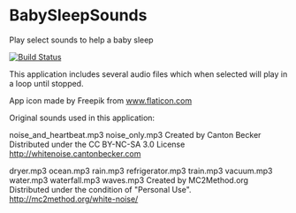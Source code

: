 # BabySleepSounds
Play select sounds to help a baby sleep

[![Build Status](https://travis-ci.org/brarcher/baby-sleep-sounds.svg?branch=master)](https://travis-ci.org/brarcher/baby-sleep-sounds)

This application includes several audio files which when selected will
play in a loop until stopped.

App icon made by Freepik from www.flaticon.com

Original sounds used in this application:

noise_and_heartbeat.mp3
noise_only.mp3
   Created by Canton Becker
   Distributed under the CC BY-NC-SA 3.0 License
   http://whitenoise.cantonbecker.com

dryer.mp3
ocean.mp3
rain.mp3
refrigerator.mp3
train.mp3
vacuum.mp3
water.mp3
waterfall.mp3
waves.mp3
   Created by MC2Method.org
   Distributed under the condition of "Personal Use".
   http://mc2method.org/white-noise/

